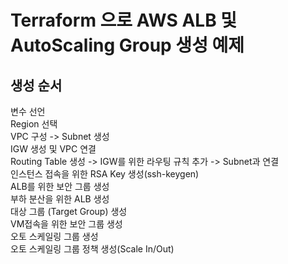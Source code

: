 # Terraform 으로 AWS ALB 및 AutoScaling Group 생성 예제

## 생성 순서

변수 선언 <br>
Region 선택 <br>
VPC 구성 -> Subnet 생성<br>
IGW 생성 및 VPC 연결<br>
Routing Table 생성 -> IGW를 위한 라우팅 규칙 추가 -> Subnet과 연결<br>
인스턴스 접속을 위한 RSA Key 생성(ssh-keygen)<br>
ALB를 위한 보안 그룹 생성<br>
부하 분산을 위한 ALB 생성<br>
대상 그룹 (Target Group) 생성 <br>
VM접속을 위한 보안 그룹 생성<br>
오토 스케일링 그룹 생성<br>
오토 스케일링 그룹 정책 생성(Scale In/Out)<br>
